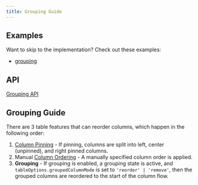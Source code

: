 ```yaml
---
title: Grouping Guide
---
```


## Examples

Want to skip to the implementation? Check out these examples:

- [grouping](../framework/react/examples/grouping)

## API

[Grouping API](../api/features/grouping)

## Grouping Guide

There are 3 table features that can reorder columns, which happen in the following order:

1. [Column Pinning](../guide/column-pinning) - If pinning, columns are split into left, center (unpinned), and right pinned columns.
2. Manual [Column Ordering](../guide/column-ordering) - A manually specified column order is applied.
3. **Grouping** - If grouping is enabled, a grouping state is active, and `tableOptions.groupedColumnMode` is set to `'reorder' | 'remove'`, then the grouped columns are reordered to the start of the column flow.
